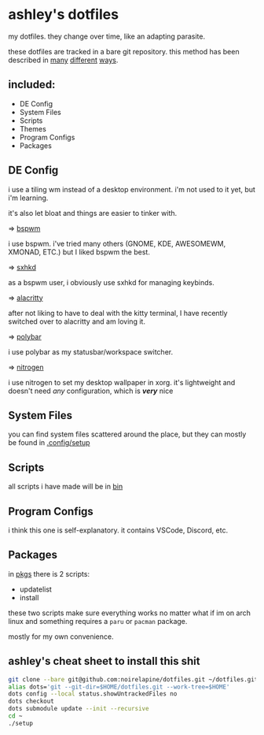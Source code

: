 # ashley's dotfiles

my dotfiles. they change over time, like an adapting parasite.

these dotfiles are tracked in a bare git repository. this method has been described in [many](https://harfangk.github.io/2016/09/18/manage-dotfiles-with-a-git-bare-repository.html) [different](https://www.atlassian.com/git/tutorials/dotfiles) [ways](https://www.google.com/search?q=dotfiles+bare+git+repo).

## included:

- DE Config
- System Files
- Scripts
- Themes
- Program Configs
- Packages

## DE Config

i use a tiling wm instead of a desktop environment. i'm not used to it yet, but i'm learning.

it's also let bloat and things are easier to tinker with.

⇒ [bspwm](https://github.com/baskerville/bspwm)

i use bspwm. i've tried many others (GNOME, KDE, AWESOMEWM, XMONAD, ETC.) but I liked bspwm the best.

⇒ [sxhkd](https://github.com/baskerville/sxhkd)

as a bspwm user, i obviously use sxhkd for managing keybinds.

⇒ [alacritty](https://github.com/alacritty/alacritty)

after not liking to have to deal with the kitty terminal, I have recently switched over to alacritty and am loving it.

⇒ [polybar](https://github.com/polybar/polybar)

i use polybar as my statusbar/workspace switcher.

⇒ [nitrogen](https://github.com/l3ib/nitrogen)

i use nitrogen to set my desktop wallpaper in xorg. it's lightweight and doesn't need *any* configuration, which is ***very*** nice

## System Files

you can find system files scattered around the place, but they can mostly be found in [.config/setup](https://github.com/noirelapine/dotfiles/blob/base/.config/setup)

## Scripts

all scripts i have made will be in [bin](https://github.com/noirelapine/dotfiles/blob/base/bin/)

## Program Configs
i think this one is self-explanatory. it contains VSCode, Discord, etc.

## Packages
in [pkgs](https://github.com/noirelapine/dotfiles/blob/base/pkgs) there is 2 scripts:

- updatelist
- install

these two scripts make sure everything works no matter what if im on arch linux and something requires a `paru` or `pacman` package.

mostly for my own convenience.

## ashley's cheat sheet to install this shit

```bash
git clone --bare git@github.com:noirelapine/dotfiles.git ~/dotfiles.git
alias dots='git --git-dir=$HOME/dotfiles.git --work-tree=$HOME'
dots config --local status.showUntrackedFiles no
dots checkout
dots submodule update --init --recursive
cd ~
./setup
```
